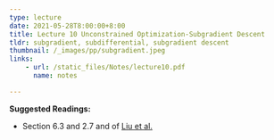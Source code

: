 ```yaml
---
type: lecture
date: 2021-05-28T8:00:00+8:00
title: Lecture 10 Unconstrained Optimization-Subgradient Descent 
tldr: subgradient, subdifferential, subgradient descent
thumbnail: /_images/pp/subgradient.jpeg
links: 
    - url: /static_files/Notes/lecture10.pdf
      name: notes

---
```

**Suggested Readings:**

- Section 6.3 and 2.7 and of [Liu et al.](http://bicmr.pku.edu.cn/~wenzw/optbook/opt1.pdf)


